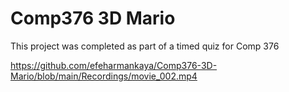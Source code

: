 # Comp376 3D Mario

This project was completed as part of a timed quiz for Comp 376

https://github.com/efeharmankaya/Comp376-3D-Mario/blob/main/Recordings/movie_002.mp4

